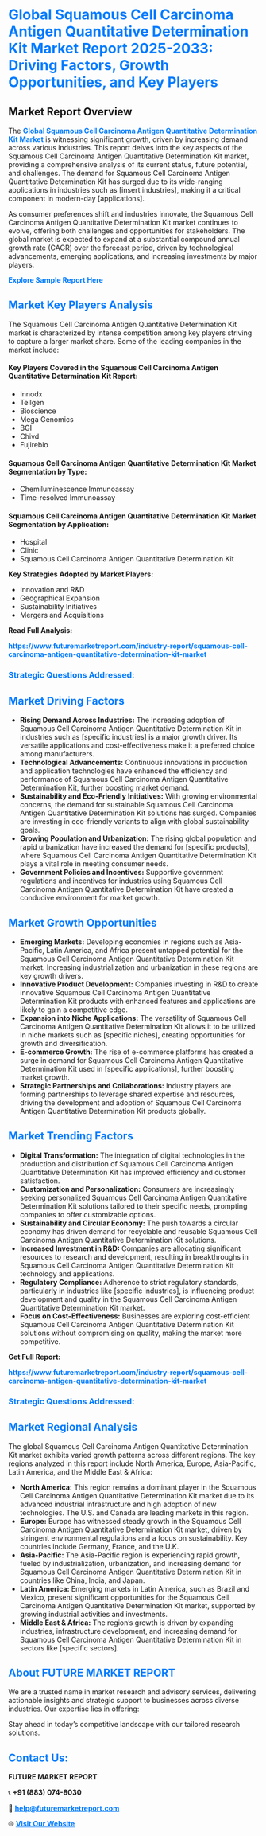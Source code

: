 <h1 style="color: #007BFF;">Global Squamous Cell Carcinoma Antigen Quantitative Determination Kit Market Report 2025-2033: Driving Factors, Growth Opportunities, and Key Players</h1>

<section id="overview">
<h2>Market Report Overview</h2>
<p>The <a href="https://www.futuremarketreport.com/industry-report/squamous-cell-carcinoma-antigen-quantitative-determination-kit-market" style="color: #007BFF; text-decoration: none;"><strong>Global Squamous Cell Carcinoma Antigen Quantitative Determination Kit Market</strong></a> is witnessing significant growth, driven by increasing demand across various industries. This report delves into the key aspects of the Squamous Cell Carcinoma Antigen Quantitative Determination Kit market, providing a comprehensive analysis of its current status, future potential, and challenges. The demand for Squamous Cell Carcinoma Antigen Quantitative Determination Kit has surged due to its wide-ranging applications in industries such as [insert industries], making it a critical component in modern-day [applications].</p>
<p>As consumer preferences shift and industries innovate, the Squamous Cell Carcinoma Antigen Quantitative Determination Kit market continues to evolve, offering both challenges and opportunities for stakeholders. The global market is expected to expand at a substantial compound annual growth rate (CAGR) over the forecast period, driven by technological advancements, emerging applications, and increasing investments by major players.</p>
</section>

<section id="overview">
<p><a href="https://www.futuremarketreport.com/request-sample/reportId=123758" style="color: #007BFF; text-decoration: none;"><strong>Explore Sample Report Here</strong></a></p>
</section>

<section id="key-players">
<h2 style="color: #007BFF;">Market Key Players Analysis</h2>
<p>The Squamous Cell Carcinoma Antigen Quantitative Determination Kit market is characterized by intense competition among key players striving to capture a larger market share. Some of the leading companies in the market include:</p>
<h4>Key Players Covered in the Squamous Cell Carcinoma Antigen Quantitative Determination Kit Report:</h4>
<ul><li>Innodx</li><li>Tellgen</li><li>Bioscience</li><li>Mega Genomics</li><li>BGI</li><li>Chivd</li><li>Fujirebio</li></ul>
<h4>Squamous Cell Carcinoma Antigen Quantitative Determination Kit Market Segmentation by Type:</h4>
<ul><li>Chemiluminescence Immunoassay</li><li>Time-resolved Immunoassay</li></ul>

<h4>Squamous Cell Carcinoma Antigen Quantitative Determination Kit Market Segmentation by Application:</h4>
<ul><li>Hospital</li><li>Clinic</li><li>Squamous Cell Carcinoma Antigen Quantitative Determination Kit</li></ul>
<p><strong>Key Strategies Adopted by Market Players:</strong></p>
<ul>
<li>Innovation and R&D</li>
<li>Geographical Expansion</li>
<li>Sustainability Initiatives</li>
<li>Mergers and Acquisitions</li>
</ul>
</section>

<section>
<p><strong>Read Full Analysis: </strong></p><a href="https://www.futuremarketreport.com/industry-report/squamous-cell-carcinoma-antigen-quantitative-determination-kit-market" style="color: #007BFF; text-decoration: none;"><strong>https://www.futuremarketreport.com/industry-report/squamous-cell-carcinoma-antigen-quantitative-determination-kit-market</strong></a>
<h3 style="color: #007BFF;">Strategic Questions Addressed:</h3>
</section>

<section id="driving-factors">
<h2 style="color: #007BFF;">Market Driving Factors</h2>
<ul>
<li><strong>Rising Demand Across Industries:</strong> The increasing adoption of Squamous Cell Carcinoma Antigen Quantitative Determination Kit in industries such as [specific industries] is a major growth driver. Its versatile applications and cost-effectiveness make it a preferred choice among manufacturers.</li>
<li><strong>Technological Advancements:</strong> Continuous innovations in production and application technologies have enhanced the efficiency and performance of Squamous Cell Carcinoma Antigen Quantitative Determination Kit, further boosting market demand.</li>
<li><strong>Sustainability and Eco-Friendly Initiatives:</strong> With growing environmental concerns, the demand for sustainable Squamous Cell Carcinoma Antigen Quantitative Determination Kit solutions has surged. Companies are investing in eco-friendly variants to align with global sustainability goals.</li>
<li><strong>Growing Population and Urbanization:</strong> The rising global population and rapid urbanization have increased the demand for [specific products], where Squamous Cell Carcinoma Antigen Quantitative Determination Kit plays a vital role in meeting consumer needs.</li>
<li><strong>Government Policies and Incentives:</strong> Supportive government regulations and incentives for industries using Squamous Cell Carcinoma Antigen Quantitative Determination Kit have created a conducive environment for market growth.</li>
</ul>
</section>

<section id="growth-opportunities">
<h2 style="color: #007BFF;">Market Growth Opportunities</h2>
<ul>
<li><strong>Emerging Markets:</strong> Developing economies in regions such as Asia-Pacific, Latin America, and Africa present untapped potential for the Squamous Cell Carcinoma Antigen Quantitative Determination Kit market. Increasing industrialization and urbanization in these regions are key growth drivers.</li>
<li><strong>Innovative Product Development:</strong> Companies investing in R&D to create innovative Squamous Cell Carcinoma Antigen Quantitative Determination Kit products with enhanced features and applications are likely to gain a competitive edge.</li>
<li><strong>Expansion into Niche Applications:</strong> The versatility of Squamous Cell Carcinoma Antigen Quantitative Determination Kit allows it to be utilized in niche markets such as [specific niches], creating opportunities for growth and diversification.</li>
<li><strong>E-commerce Growth:</strong> The rise of e-commerce platforms has created a surge in demand for Squamous Cell Carcinoma Antigen Quantitative Determination Kit used in [specific applications], further boosting market growth.</li>
<li><strong>Strategic Partnerships and Collaborations:</strong> Industry players are forming partnerships to leverage shared expertise and resources, driving the development and adoption of Squamous Cell Carcinoma Antigen Quantitative Determination Kit products globally.</li>
</ul>
</section>

<section id="trending-factors">
<h2 style="color: #007BFF;">Market Trending Factors</h2>
<ul>
<li><strong>Digital Transformation:</strong> The integration of digital technologies in the production and distribution of Squamous Cell Carcinoma Antigen Quantitative Determination Kit has improved efficiency and customer satisfaction.</li>
<li><strong>Customization and Personalization:</strong> Consumers are increasingly seeking personalized Squamous Cell Carcinoma Antigen Quantitative Determination Kit solutions tailored to their specific needs, prompting companies to offer customizable options.</li>
<li><strong>Sustainability and Circular Economy:</strong> The push towards a circular economy has driven demand for recyclable and reusable Squamous Cell Carcinoma Antigen Quantitative Determination Kit solutions.</li>
<li><strong>Increased Investment in R&D:</strong> Companies are allocating significant resources to research and development, resulting in breakthroughs in Squamous Cell Carcinoma Antigen Quantitative Determination Kit technology and applications.</li>
<li><strong>Regulatory Compliance:</strong> Adherence to strict regulatory standards, particularly in industries like [specific industries], is influencing product development and quality in the Squamous Cell Carcinoma Antigen Quantitative Determination Kit market.</li>
<li><strong>Focus on Cost-Effectiveness:</strong> Businesses are exploring cost-efficient Squamous Cell Carcinoma Antigen Quantitative Determination Kit solutions without compromising on quality, making the market more competitive.</li>
</ul>
</section>

<section>
<p><strong>Get Full Report: </strong></p><a href="https://www.futuremarketreport.com/industry-report/squamous-cell-carcinoma-antigen-quantitative-determination-kit-market" style="color: #007BFF; text-decoration: none;"><strong>https://www.futuremarketreport.com/industry-report/squamous-cell-carcinoma-antigen-quantitative-determination-kit-market</strong></a>
<h3 style="color: #007BFF;">Strategic Questions Addressed:</h3>
</section>


<section id="regional-analysis">
<h2 style="color: #007BFF;">Market Regional Analysis</h2>
<p>The global Squamous Cell Carcinoma Antigen Quantitative Determination Kit market exhibits varied growth patterns across different regions. The key regions analyzed in this report include North America, Europe, Asia-Pacific, Latin America, and the Middle East & Africa:</p>
<ul>
<li><strong>North America:</strong> This region remains a dominant player in the Squamous Cell Carcinoma Antigen Quantitative Determination Kit market due to its advanced industrial infrastructure and high adoption of new technologies. The U.S. and Canada are leading markets in this region.</li>
<li><strong>Europe:</strong> Europe has witnessed steady growth in the Squamous Cell Carcinoma Antigen Quantitative Determination Kit market, driven by stringent environmental regulations and a focus on sustainability. Key countries include Germany, France, and the U.K.</li>
<li><strong>Asia-Pacific:</strong> The Asia-Pacific region is experiencing rapid growth, fueled by industrialization, urbanization, and increasing demand for Squamous Cell Carcinoma Antigen Quantitative Determination Kit in countries like China, India, and Japan.</li>
<li><strong>Latin America:</strong> Emerging markets in Latin America, such as Brazil and Mexico, present significant opportunities for the Squamous Cell Carcinoma Antigen Quantitative Determination Kit market, supported by growing industrial activities and investments.</li>
<li><strong>Middle East & Africa:</strong> The region’s growth is driven by expanding industries, infrastructure development, and increasing demand for Squamous Cell Carcinoma Antigen Quantitative Determination Kit in sectors like [specific sectors].</li>
</ul>
</section>

<footer>
<h2 style="color: #007BFF;">About FUTURE MARKET REPORT</h2>
<p>We are a trusted name in market research and advisory services, delivering actionable insights and strategic support to businesses across diverse industries. Our expertise lies in offering:</p>

<p>Stay ahead in today’s competitive landscape with our tailored research solutions.</p>

<h2 style="color: #007BFF;">Contact Us:</h2>
<p><strong>FUTURE MARKET REPORT</strong></p>
<p>📞 <strong>+91 (883) 074-8030</strong></p>
<p>📧 <strong><a href="mailto:help@futuremarketreport.com" style="color: #007BFF;">help@futuremarketreport.com</a></strong></p>
<p>🌐 <strong><a href="https://www.futuremarketreport.com/" style="color: #007BFF;">Visit Our Website</a></strong></p>
</footer>